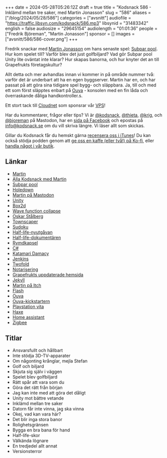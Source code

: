 +++
date = 2024-05-28T05:26:12Z
draft = true
title = "Kodsnack 586 - Inklämd mellan tre saker, med Martin Jonasson"
slug = "586"
aliases = ["/blog/2024/05/28/586"]
categories = ["avsnitt"]
audiofile = "https://traffic.libsyn.com/kodsnack/586.mp3"
libsynid = "31483342"
english = false
audiosize = "29645154"
audiolength = "01:01:36"
people = ["Fredrik Björeman", "Martin Jonasson"]
sponsor = []
images = ["avsnitt/586/586-cover.png"]
+++

Fredrik snackar med [Martin Jonasson](https://grapefrukt.com/) om hans senaste spel: [Subpar pool](https://subparpool.com/). Hur kom spelet till? Varför blev det just golfbiljard? Vad gör Subpar pool Unity lite oväntat inte klarar? Hur skapas banorna, och hur knyter det an till Grapefrukts företagskultur?

Allt detta och mer avhandlas innan vi kommer in på område nummer två: varför det är underbart att ha en egen byggserver. Martin har en, och har passat på att göra sina tidigare spel bygg- och släppbara. Ja, till och med ett som först släpptes enbart på [Ouya](https://en.wikipedia.org/wiki/Ouya) - konsolen med en fin låda och överraskande dåliga handkontroller.s.

Ett stort tack till [Cloudnet](https://www.cloudnet.se) som sponsrar vår [VPS](https://en.wikipedia.org/wiki/Virtual_private_server)!

Har du kommentarer, frågor eller tips? Vi är [@kodsnack](https://social.podsnack.se/@kodsnack), [@thieta](https://6510.nu/@thieta), [@krig](https://6510.nu/@krig), och [@bjoreman](https://toot.cafe/@bjoreman) på Mastodon, har en [sida på Facebook](https://www.facebook.com/) och epostas på [info@kodsnack.se](mailto:info@kodsnack.se) om du vill skriva längre. Vi läser allt som skickas.

Gillar du Kodsnack får du hemskt gärna [recensera oss i iTunes](https://itunes.apple.com/se/podcast/kodsnack/id561631498?l=en)! Du kan också stödja podden genom att <a href="https://ko-fi.com/kodsnack" rel="payment">ge oss en kaffe (eller två!) på Ko-fi</a>, eller [handla något i vår butik](https://shop.spreadshirt.se/kodsnack/).

## Länkar
* [Martin](https://grapefrukt.com/)
* [Alla Kodsnack med Martin](https://kodsnack.se/people/martin-jonasson/)
* [Subpar pool](https://subparpool.com/)
* [Holedown](https://holedown.com/)
* [Martin på Mastodon](https://mastodon.social/@grapefrukt)
* [Unity](https://en.wikipedia.org/wiki/Unity_%28game_engine%29)
* [Box2d](https://en.wikipedia.org/wiki/Box2D)
* [Wave function collapse](https://en.wikipedia.org/wiki/Model_synthesis)
* [Oskar Stålberg](https://oskarstalberg.com/)
* [Townscaper](https://en.wikipedia.org/wiki/Townscaper)
* [Sudoku](https://en.wikipedia.org/wiki/Sudoku)
* [Half-life-nyutgåvan](https://www.half-life.com/en/halflife25/)
* [Half-life-dokumentären](https://www.youtube.com/watch?v=TbZ3HzvFEto&list=WL&index=10&t=1028s)
* [Rymdkapsel](https://rymdkapsel.com/)
* [C#](https://en.wikipedia.org/wiki/C_Sharp_%28programming_language%29)
* [Katamari Damacy](https://en.wikipedia.org/wiki/Katamari_Damacy)
* [Jenkins](https://en.wikipedia.org/wiki/Jenkins_%28software%29)
* [Twofold](https://twofoldinc.com/)
* [Notarisering](https://developer.apple.com/documentation/security/notarizing_macos_software_before_distribution)
* [Grapefrukts uppdaterade hemsida](https://grapefrukt.com/)
* [Jekyll](https://en.wikipedia.org/wiki/Jekyll_%28software%29)
* [Martin på Itch](https://grapefrukt.itch.io/)
* [Flash](https://en.wikipedia.org/wiki/Adobe_Flash)
* [Ouya](https://en.wikipedia.org/wiki/Ouya)
* [Ouya-kickstartern](https://www.kickstarter.com/projects/ouya/ouya-a-new-kind-of-video-game-console/description)
* [Playstation vita](https://en.wikipedia.org/wiki/PlayStation_Vita)
* [Haxe](https://en.wikipedia.org/wiki/Haxe)
* [Home assistant](https://en.wikipedia.org/wiki/Home_Assistant)
* [Zigbee](https://en.wikipedia.org/wiki/Zigbee)

## Titlar
* Ansvarsfullt och hållbart
* Inte stödja 3D-TV-apparater
* Om någonting krånglar, mejla Stefan
* Golf och biljard
* Skjuta sig själv i väggen
* Spelet blev golfbiljard
* Rätt spår att vara som du
* Göra det rätt från början
* Jag kan inte med att göra det dåligt
* Unity mot bättre vetande
* Inklämd mellan tre saker
* Datorn får inte vinna, jag ska vinna
* Okej, vad kan vara här?
* Det blir inga stora banor
* Rolighetsgränsen
* Bygga en bra bana för hand
* Half-life-skor
* Välkända lögnare
* En tredjedel allt annat
* Versionsterror
